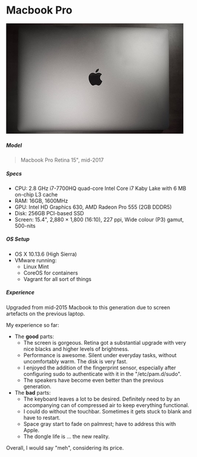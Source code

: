 Macbook Pro
===========

![macbook_pro](./images/macbook17.jpg)


##### Model
> Macbook Pro Retina 15", mid-2017

##### Specs

* CPU: 2.8 GHz i7-7700HQ quad-core Intel Core i7 Kaby Lake with 6 MB on-chip L3 cache
* RAM: 16GB, 1600MHz
* GPU: Intel HD Graphics 630, AMD Radeon Pro 555 (2GB DDDR5)
* Disk: 256GB PCI-based SSD
* Screen: 15.4", 2,880 × 1,800 (16:10), 227 ppi, Wide colour (P3) gamut, 500-nits

##### OS Setup

* OS X 10.13.6 (High Sierra)
* VMware running:
  * Linux Mint
  * CoreOS for containers
  * Vagrant for all sort of things

##### Experience

Upgraded from mid-2015 Macbook to this generation due to screen artefacts on the previous laptop.

My experience so far:

* The **good** parts:
  - The screen is gorgeous. Retina got a substantial upgrade with very nice blacks and higher levels of brightness.
  - Performance is awesome. Silent under everyday tasks, without uncomfortably warm. The disk is very fast.
  - I enjoyed the addition of the fingerprint sensor, especially after configuring sudo to authenticate with it in the "/etc/pam.d/sudo".
  - The speakers have become even better than the previous generation.
* The **bad** parts:
  - The keyboard leaves a lot to be desired. Definitely need to by an accompanying can of compressed air to keep everything functional.
  - I could do without the touchbar. Sometimes it gets stuck to blank and have to restart.
  - Space gray start to fade on palmrest; have to address this with Apple.
  - The dongle life is ... the new reality.

Overall, I would say "meh", considering its price.
